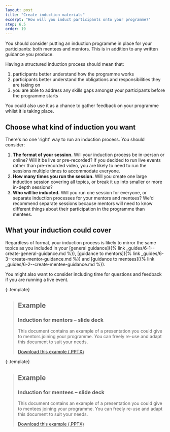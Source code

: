 ```yaml
---
layout: post
title: "Create induction materials"
excerpt: "How will you induct participants onto your programme?"
step: 6.5
order: 19
---
```


You should consider putting an induction programme in place for your participants: both mentees and mentors. This is in addition to any written guidance you produce.

Having a structured induction process should mean that:

1. participants better understand how the programme works
2. participants better understand the obligations and responsibilities they are taking on
3. you are able to address any skills gaps amongst your participants before the programme starts

You could also use it as a chance to gather feedback on your programme whilst it is taking place.

## Choose what kind of induction you want

There's no one 'right' way to run an induction process. You should consider:

1. **The format of your session.** Will your induction process be in-person or online? Will it be live or pre-recorded? If you decided to run live events rather than pre-recorded video, you are likely to need to run the sessions multiple times to accommodate everyone.
2. **How many times you run the session.** Will you create one large induction session covering all topics, or break it up into smaller or more in-depth sessions? 
3. **Who will be inducted.** Will you run one session for everyone, or separate induction processes for your mentors and mentees? We'd recommend separate sessions because mentors will need to know different things about their participation in the programme than mentees. 

## What your induction could cover

Regardless of format, your induction process is likely to mirror the same topics as you included in your [general guidance]({% link _guides/6-1--create-general-guidance.md %}), [guidance to mentors]({% link _guides/6-3--create-mentor-guidance.md %}) and [guidance to mentees]({% link _guides/6-2--create-mentee-guidance.md %}).

You might also want to consider including time for questions and feedback if you are running a live event.

{:.template}
> ## Example
> ### Induction for mentors – slide deck
> 
> This document contains an example of a presentation you could give to mentors joining your programme. You can freely re-use and adapt this document to suit your needs.
> 
> <a href="/documents/example-mentor-induction.pptx" title="Download an example 'mentor induction' slide deck" class="button button--no-margin">Download this example (.PPTX)</a>

{:.template}
> ## Example
> ### Induction for mentees – slide deck
> 
> This document contains an example of a presentation you could give to mentees joining your programme. You can freely re-use and adapt this document to suit your needs.
> 
> <a href="/documents/example-mentee-induction.pptx" title="Download an example 'mentee induction' slide deck" class="button button--no-margin">Download this example (.PPTX)</a>